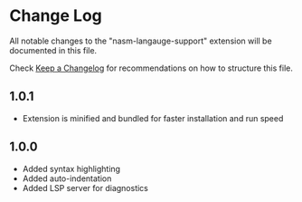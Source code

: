 # Change Log

All notable changes to the "nasm-langauge-support" extension will be documented in this file.

Check [Keep a Changelog](http://keepachangelog.com/) for recommendations on how to structure this file.

## 1.0.1

- Extension is minified and bundled for faster installation and run speed

## 1.0.0

- Added syntax highlighting
- Added auto-indentation
- Added LSP server for diagnostics
